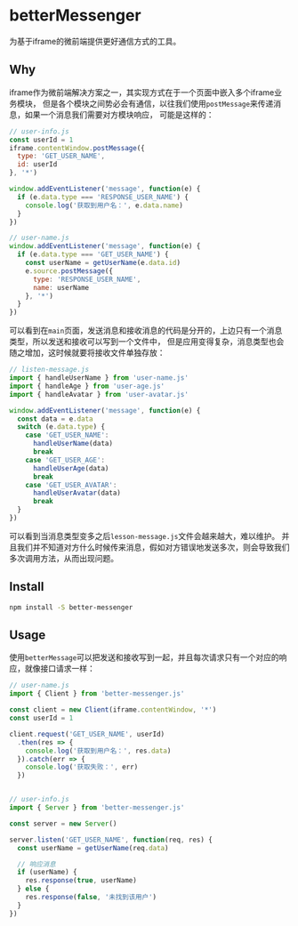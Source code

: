 # betterMessenger

为基于iframe的微前端提供更好通信方式的工具。

## Why

iframe作为微前端解决方案之一，其实现方式在于一个页面中嵌入多个iframe业务模块，
但是各个模块之间势必会有通信，以往我们使用```postMessage```来传递消息，如果一个消息我们需要对方模块响应，
可能是这样的：

```js
// user-info.js
const userId = 1
iframe.contentWindow.postMessage({
  type: 'GET_USER_NAME',
  id: userId
}, '*')

window.addEventListener('message', function(e) {
  if (e.data.type === 'RESPONSE_USER_NAME') {
    console.log('获取到用户名：', e.data.name)
  }
})

// user-name.js
window.addEventListener('message', function(e) {
  if (e.data.type === 'GET_USER_NAME') {
    const userName = getUserName(e.data.id)
    e.source.postMessage({
      type: 'RESPONSE_USER_NAME',
      name: userName
    }, '*')
  }
})
```

可以看到在```main```页面，发送消息和接收消息的代码是分开的，上边只有一个消息类型，所以发送和接收可以写到一个文件中，
但是应用变得复杂，消息类型也会随之增加，这时候就要将接收文件单独存放：

```js
// listen-message.js
import { handleUserName } from 'user-name.js'
import { handleAge } from 'user-age.js'
import { handleAvatar } from 'user-avatar.js'

window.addEventListener('message', function(e) {
  const data = e.data
  switch (e.data.type) {
    case 'GET_USER_NAME':
      handleUserName(data)
      break
    case 'GET_USER_AGE':
      handleUserAge(data)
      break
    case 'GET_USER_AVATAR':
      handleUserAvatar(data)
      break
  }
})
```

可以看到当消息类型变多之后```lesson-message.js```文件会越来越大，难以维护。
并且我们并不知道对方什么时候传来消息，假如对方错误地发送多次，则会导致我们多次调用方法，从而出现问题。

## Install

```bash
npm install -S better-messenger
```

## Usage

使用```betterMessage```可以把发送和接收写到一起，并且每次请求只有一个对应的响应，就像接口请求一样：

```js
// user-name.js
import { Client } from 'better-messenger.js'

const client = new Client(iframe.contentWindow, '*')
const userId = 1

client.request('GET_USER_NAME', userId)
  .then(res => {
    console.log('获取到用户名：', res.data)
  }).catch(err => {
    console.log('获取失败：', err)
  })


// user-info.js
import { Server } from 'better-messenger.js'

const server = new Server()

server.listen('GET_USER_NAME', function(req, res) {
  const userName = getUserName(req.data)

  // 响应消息
  if (userName) {
    res.response(true, userName)
  } else {
    res.response(false, '未找到该用户')
  }
})
```
